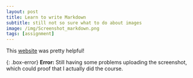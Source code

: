 ```yaml
---
layout: post
title: Learn to write Markdown
subtitle: still not so sure what to do about images
image: /img/Screenshot_markdown.png
tags: [assignment]
---
```


This [website](https://www.markdowntutorial.com/) was pretty helpful!


{: .box-error}
**Error:** Still having some problems uploading the screenshot, which could proof that I actually did the course.
